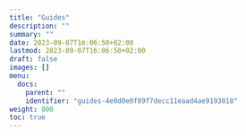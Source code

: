 ```yaml
---
title: "Guides"
description: ""
summary: ""
date: 2023-09-07T16:06:50+02:00
lastmod: 2023-09-07T16:06:50+02:00
draft: false
images: []
menu:
  docs:
    parent: ""
    identifier: "guides-4e0d0e0f89f7decc11eaad4ae9193018"
weight: 800
toc: true
---
```

